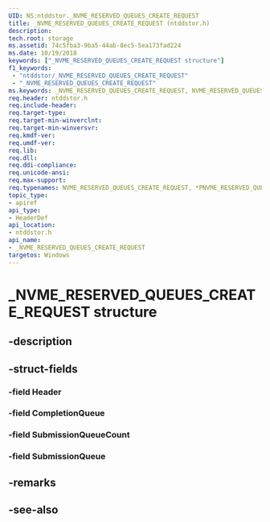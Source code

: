 ```yaml
---
UID: NS:ntddstor._NVME_RESERVED_QUEUES_CREATE_REQUEST
title: _NVME_RESERVED_QUEUES_CREATE_REQUEST (ntddstor.h)
description: 
tech.root: storage
ms.assetid: 74c5fba3-9ba5-44ab-8ec5-5ea173fad224
ms.date: 10/19/2018
keywords: ["_NVME_RESERVED_QUEUES_CREATE_REQUEST structure"]
f1_keywords:
 - "ntddstor/_NVME_RESERVED_QUEUES_CREATE_REQUEST"
 - "_NVME_RESERVED_QUEUES_CREATE_REQUEST"
ms.keywords: _NVME_RESERVED_QUEUES_CREATE_REQUEST, NVME_RESERVED_QUEUES_CREATE_REQUEST, *PNVME_RESERVED_QUEUES_CREATE_REQUEST, 
req.header: ntddstor.h
req.include-header:
req.target-type:
req.target-min-winverclnt:
req.target-min-winversvr:
req.kmdf-ver:
req.umdf-ver:
req.lib:
req.dll:
req.ddi-compliance:
req.unicode-ansi:
req.max-support:
req.typenames: NVME_RESERVED_QUEUES_CREATE_REQUEST, *PNVME_RESERVED_QUEUES_CREATE_REQUEST
topic_type: 
- apiref
api_type: 
- HeaderDef
api_location: 
- ntddstor.h
api_name: 
- _NVME_RESERVED_QUEUES_CREATE_REQUEST
targetos: Windows
---
```


# _NVME_RESERVED_QUEUES_CREATE_REQUEST structure

## -description


## -struct-fields

### -field Header
 
### -field CompletionQueue
 
### -field SubmissionQueueCount
 
### -field SubmissionQueue
 

## -remarks

## -see-also

